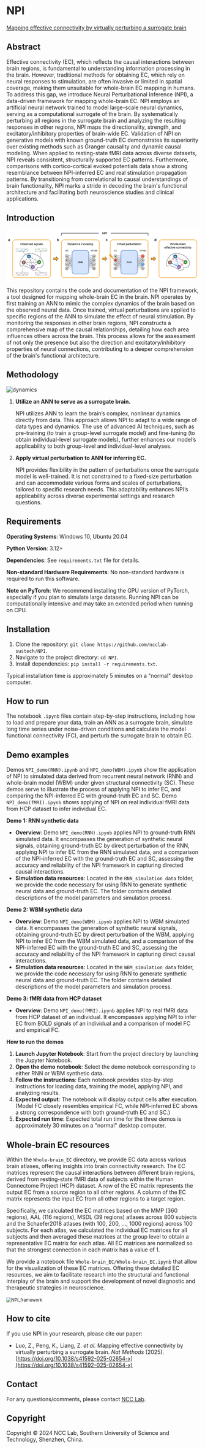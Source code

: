 # NPI

[Mapping effective connectivity by virtually perturbing a surrogate brain](https://www.nature.com/articles/s41592-025-02654-x)

## **Abstract**

Effective connectivity (EC), which reflects the causal interactions between brain regions, is fundamental to understanding information processing in the brain. However, traditional methods for obtaining EC, which rely on neural responses to stimulation, are often invasive or limited in spatial coverage, making them unsuitable for whole-brain EC mapping in humans. To address this gap, we introduce Neural Perturbational Inference (NPI), a data-driven framework for mapping whole-brain EC. NPI employs an artificial neural network trained to model large-scale neural dynamics, serving as a computational surrogate of the brain. By systematically perturbing all regions in the surrogate brain and analyzing the resulting responses in other regions, NPI maps the directionality, strength, and excitatory/inhibitory properties of brain-wide EC. Validation of NPI on generative models with known ground-truth EC demonstrates its superiority over existing methods such as Granger causality and dynamic causal modeling. When applied to resting-state fMRI data across diverse datasets, NPI reveals consistent, structurally supported EC patterns. Furthermore, comparisons with cortico-cortical evoked potentials data show a strong resemblance between NPI-inferred EC and real stimulation propagation patterns. By transitioning from correlational to causal understandings of brain functionality, NPI marks a stride in decoding the brain's functional architecture and facilitating both neuroscience studies and clinical applications.

## **Introduction**

<img src=".\img\NPI_framework.jpg" alt="NPI_framework" style="zoom:80%;" />

This repository contains the code and documentation of the NPI framework, a tool designed for mapping whole-brain EC in the brain. NPI operates by first training an ANN to mimic the complex dynamics of the brain based on the observed neural data. Once trained, virtual perturbations are applied to specific regions of the ANN to simulate the effect of neural stimulation. By monitoring the responses in other brain regions, NPI constructs a comprehensive map of the causal relationships, detailing how each area influences others across the brain. This process allows for the assessment of not only the presence but also the direction and excitatory/inhibitory properties of neural connections, contributing to a deeper comprehension of the brain's functional architecture.

## **Methodology**

<img src=".\img\dynamics.gif" alt="dynamics" style="zoom:100%;" />

1. **Utilize an ANN to serve as a surrogate brain.**

   NPI utilizes ANN to learn the brain’s complex, nonlinear dynamics directly from data. This approach allows NPI to adapt to a wide range of data types and dynamics. The use of advanced AI techniques, such as pre-training (to train a group-level surrogate model) and fine-tuning (to obtain individual-level surrogate models), further enhances our model’s applicability to both group-level and individual-level analyses.

2. **Apply virtual perturbation to ANN for inferring EC.**

   NPI provides flexibility in the pattern of perturbations once the surrogate model is well-trained. It is not constrained to a fixed-size perturbation and can accommodate various forms and scales of perturbations, tailored to specific research needs. This adaptability enhances NPI’s applicability across diverse experimental settings and research questions.

## **Requirements**

**Operating Systems**: Windows 10, Ubuntu 20.04

**Python Version**: 3.12+

**Dependencies**: See `requirements.txt` file for details.

**Non-standard Hardware Requirements**: No non-standard hardware is required to run this software.

**Note on PyTorch**: We recommend installing the GPU version of PyTorch, especially if you plan to simulate large datasets. Running NPI can be computationally intensive and may take an extended period when running on CPU.

## **Installation**

1. Clone the repository: `git clone https://github.com/ncclab-sustech/NPI`.
2. Navigate to the project directory: `cd NPI`.
3. Install dependencies: `pip install -r requirements.txt`.

Typical installation time is approximately 5 minutes on a "normal" desktop computer.

## **How to run**

The notebook `.ipynb` files contain step-by-step instructions, including how to load and prepare your data, train an ANN as a surrogate brain, simulate long time series under noise-driven conditions and calculate the model functional connectivity (FC), and perturb the surrogate brain to obtain EC.

## **Demo examples**

Demos `NPI_demo(RNN).ipynb` and `NPI_demo(WBM).ipynb` show the application of NPI to simulated data derived from recurrent neural network (RNN) and whole-brain model (WBM) under given structural connectivity (SC). These demos serve to illustrate the process of applying NPI to infer EC, and comparing the NPI-inferred EC with ground-truth EC and SC. Demo `NPI_demo(fMRI).ipynb` shows applying of NPI on real individual fMRI data from HCP dataset to infer individual EC.

**Demo 1: RNN synthetic data**

- **Overview**: Demo `NPI_demo(RNN).ipynb` applies NPI to ground-truth RNN simulated data. It encompasses the generation of synthetic neural signals, obtaining ground-truth EC by direct perturbation of the RNN, applying NPI to infer EC from the RNN simulated data, and a comparison of the NPI-inferred EC with the ground-truth EC and SC, assessing the accuracy and reliability of the NPI framework in capturing directed causal interactions.
- **Simulation data resources**: Located in the `RNN_simulation data` folder, we provide the code necessary for using RNN to generate synthetic neural data and ground-truth EC. The folder contains detailed descriptions of the model parameters and simulation process.

**Demo 2: WBM synthetic data**

- **Overview**: Demo `NPI_demo(WBM).ipynb` applies NPI to WBM simulated data. It encompasses the generation of synthetic neural signals, obtaining ground-truth EC by direct perturbation of the WBM, applying NPI to infer EC from the WBM simulated data, and a comparison of the NPI-inferred EC with the ground-truth EC and SC, assessing the accuracy and reliability of the NPI framework in capturing direct causal interactions.
- **Simulation data resources**: Located in the `WBM_simulation data` folder, we provide the code necessary for using RNN to generate synthetic neural data and ground-truth EC. The folder contains detailed descriptions of the model parameters and simulation process.

**Demo 3: fMRI data from HCP dataset**

- **Overview**: Demo `NPI_demo(fMRI).ipynb` applies NPI to real fMRI data from HCP dataset of an individual. It encompasses applying NPI to infer EC from BOLD signals of an individual and a comparison of model FC and empirical FC.

**How to run the demos**

1. **Launch Jupyter Notebook**: Start from the project directory by launching the Jupyter Notebook.
2. **Open the demo notebook**: Select the demo notebook corresponding to either RNN or WBM synthetic data.
3. **Follow the instructions**: Each notebook provides step-by-step instructions for loading data, training the model, applying NPI, and analyzing results.
4. **Expected output**: The notebook will display output cells after execution. (Model FC closely resembles empirical FC, while NPI-inferred EC shows a strong correspondence with both ground-truth EC and SC.)
5. **Expected run time**: Expected total run time for the three demos is approximately 30 minutes on a "normal" desktop computer.

## **Whole-brain EC resources**

Within the `Whole-brain_EC` directory, we provide EC data across various brain atlases, offering insights into brain connectivity research. The EC matrices represent the causal interactions between different brain regions, derived from resting-state fMRI data of subjects within the Human Connectome Project (HCP) dataset. A row of the EC matrix represents the output EC from a source region to all other regions. A column of the EC matrix represents the input EC from all other regions to a target region.

Specifically, we calculated the EC matrices based on the MMP (360 regions), AAL (116 regions), MSDL (39 regions) atlases across 800 subjects and the Schaefer2018 atlases (with 100, 200, ..., 1000 regions) across 100 subjects. For each atlas, we calculated the individual EC matrices for all subjects and then averaged these matrices at the group level to obtain a representative EC matrix for each atlas. All EC matrices are normalized so that the strongest connection in each matrix has a value of 1.

We provide a notebook file `Whole-brain_EC/Whole-brain_EC.ipynb` that allow for the visualization of these EC matrices. Offering these detailed EC resources, we aim to facilitate research into the structural and functional interplay of the brain and support the development of novel diagnostic and therapeutic strategies in neuroscience.

<img src=".\img\ebc.jpg" alt="NPI_framework" style="zoom:80%;" />

## **How to cite**

If you use NPI in your research, please cite our paper:

- Luo, Z., Peng, K., Liang, Z. *et al.* Mapping effective connectivity by virtually perturbing a surrogate brain. *Nat Methods* (2025). [https://doi.org/10.1038/s41592-025-02654-x](https://doi.org/10.1038/s41592-025-02654-x)

## **Contact**

For any questions/comments, please contact [NCC Lab](https://www.sustech.edu.cn/en/faculties/liuquanying.html).

## **Copyright**

Copyright © 2024 NCC Lab, Southern University of Science and Technology, Shenzhen, China.